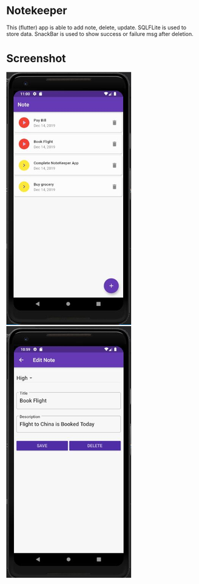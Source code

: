 # Notekeeper

This (flutter) app is able to add note, delete, update. SQLFLite is used to store data. 
SnackBar is used to show success or failure msg after deletion.

# Screenshot
<img src='Capture1.JPG'>
<img src='Capture2.JPG'>
